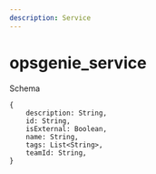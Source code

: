 ```yaml
---
description: Service
---
```


# opsgenie_service

Schema
```
{
	description: String,
	id: String,
	isExternal: Boolean,
	name: String,
	tags: List<String>,
	teamId: String,
}
```
